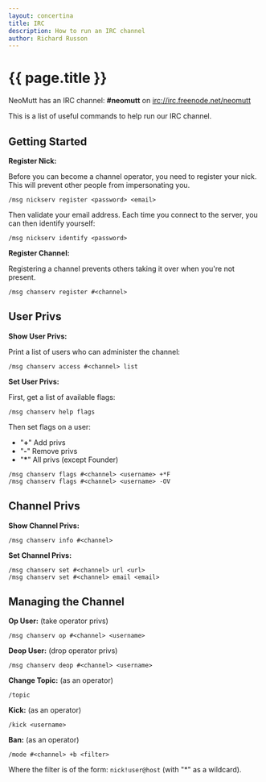 ```yaml
---
layout: concertina
title: IRC
description: How to run an IRC channel
author: Richard Russon
---
```


# {{ page.title }}

NeoMutt has an IRC channel: **#neomutt** on
[irc://irc.freenode.net/neomutt](irc://irc.freenode.net/neomutt)

This is a list of useful commands to help run our IRC channel.

## Getting Started

**Register Nick:**

Before you can become a channel operator, you need to register your nick. This
will prevent other people from impersonating you.

```
/msg nickserv register <password> <email>
```

Then validate your email address. Each time you connect to the server, you can
then identify yourself:

```
/msg nickserv identify <password>
```

**Register Channel:**

Registering a channel prevents others taking it over when you're not present.

```
/msg chanserv register #<channel>
```

## User Privs

**Show User Privs:**

Print a list of users who can administer the channel:

```
/msg chanserv access #<channel> list
```

**Set User Privs:**

First, get a list of available flags:

```
/msg chanserv help flags
```

Then set flags on a user:

- "**+**" Add privs
- "**-**" Remove privs
- "**\***" All privs (except Founder)

```
/msg chanserv flags #<channel> <username> +*F
/msg chanserv flags #<channel> <username> -OV
```

## Channel Privs

**Show Channel Privs:**

```
/msg chanserv info #<channel>
```

**Set Channel Privs:**

```
/msg chanserv set #<channel> url <url>
/msg chanserv set #<channel> email <email>
```

## Managing the Channel

**Op User:** (take operator privs)

```
/msg chanserv op #<channel> <username>
```

**Deop User:** (drop operator privs)

```
/msg chanserv deop #<channel> <username>
```

**Change Topic:** (as an operator)

```
/topic
```

**Kick:** (as an operator)

```
/kick <username>
```

**Ban:** (as an operator)

```
/mode #<channel> +b <filter>
```

Where the filter is of the form: `nick!user@host` (with "*" as a wildcard).

